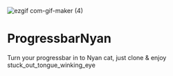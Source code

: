 ![ezgif com-gif-maker (4)](https://user-images.githubusercontent.com/67075760/130161206-77d44714-24aa-49a6-b9ac-a2fc30cd490e.gif)
# ProgressbarNyan

Turn your progressbar in to Nyan cat, just clone & enjoy stuck_out_tongue_winking_eye
